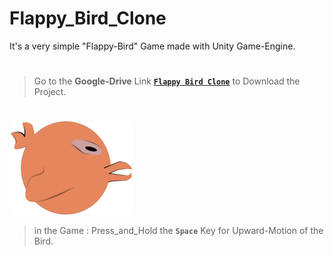 # Flappy_Bird_Clone
It's a very simple "Flappy-Bird" Game made with Unity Game-Engine.

#

> Go to the **Google-Drive** Link [**`Flappy Bird Clone`**](https://drive.google.com/drive/folders/1Ywz5fAPYF5D7O_esS4UxlsckwJVzx697?usp=sharing) to Download the Project.

#

![Bird](./Images/bird.png)

> in the Game :  Press_and_Hold the **`Space`** Key for Upward-Motion of the Bird.

#
